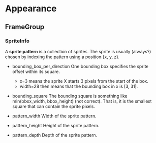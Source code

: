 # Appearance

## FrameGroup

### SpriteInfo

A **sprite pattern** is a collection of sprites. The sprite is usually (always?) chosen by indexing the pattern using a position {x, y, z}.

- bounding_box_per_direction
  One bounding box specifies the sprite offset within its square.

  - x=3 means the sprite X starts 3 pixels from the start of the box.
  - width=28 then means that the bounding box in x is [3, 31].

- bounding_square
  The bounding square is something like min(bbox_width, bbox_height) (not correct).
  That is, it is the smallest square that can contain the sprite pixels.

- pattern_width
  Width of the sprite pattern.

- pattern_height
  Height of the sprite pattern.

- pattern_depth
  Depth of the sprite pattern.
